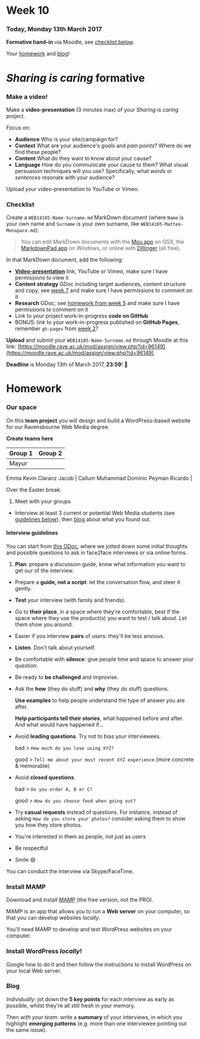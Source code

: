 # Week 10

### Today, Monday 13th March 2017

**Formative hand-in** via Moodle, see [checklist below](#checklist).

Your [homework](#homework) and [blog](#blog)!


# *Sharing is caring* formative

### Make a video!

Make a **video-presentation** (3 minutes max) of your *Sharing is caring* project.

Focus on:

* **Audience** Who is your site/campaign for?
* **Context** What are your audience's *goals* and *pain points*? Where do we find these people? 
* **Content** What do they want to know about your cause?
* **Language** How do you communicate your cause to them? What visual persuasion techniques will you use? Specifically, what *words* or *sentences* resonate with your audience?

Upload your video-presentation to YouTube or Vimeo.

### Checklist

Create a `WEB14105-Name-Surname.md` MarkDown document (where `Name` is your own name and `Surname` is your own surname, like `WEB14105-Matteo-Menapace.md`).

> You can edit MarkDown documents with the [Mou app](http://25.io/mou/) on OSX, the [MarkdownPad app](http://markdownpad.com/) on Windows, or online with [Dillinger](http://dillinger.io/) (all free).

In that MarkDown document, add the following:

* [**Video-presentation**](#make-a-video) link, YouTube or Vimeo, make sure I have permissions to view it
* **Content strategy** GDoc including target audiences, content structure and copy, see [week 7](../07#your-turn) and make sure I have permissions to comment on it
* **Research** GDoc, see [homework from week 5](../05#sharing-is-caring-1) and make sure I have permissions to comment on it
* Link to your project work-in-progress **code on GitHub**
* BONUS: link to your work-in-progress published on **GitHub Pages**, remember `gh-pages` from [week 2](../02#publishing-on-github-pages)?

**Upload** and submit your `WEB14105-Name-Surname.md` through Moodle at this link: [https://moodle.rave.ac.uk/mod/assign/view.php?id=96149](https://moodle.rave.ac.uk/mod/assign/view.php?id=96149).

**Deadline** is Monday 13th of March 2017, **23:59**! :high_heel:


# Homework

### Our space

On this **team project** you will design and build a WordPress-based website for our Ravensbourne Web Media degree.

**Create teams here**

| Group 1       | Group 2       | 
| ------------- |---------------| 
| Mayur 
Emma 
Kevin 
Claranz 
Jacob | Callum 
Muhammad 
Dominic 
Peyman 
Ricardo |

Over the Easter break:

1. Meet with your groups 
* Interview at least 3 current or potential Web Media students (see [guidelines below](#interview-guidelines)), then [blog](#blog) about what you found out.

#### Interview guidelines

You can start from [this GDoc](https://docs.google.com/document/d/1R8A0TZbtmoiquCYKq_8AYsi-tlJmlJLCnCW0GreNShU), where we jotted down some initial thoughts and possible questions to ask in face2face interviews or via online forms.

1. **Plan**: prepare a discussion guide, know what information you want to get our of the interview.
* Prepare a **guide, not a script**: let the conversation flow, and steer it gently.
* **Test** your interview (with family and friends).
* Go to **their place**, in a space where they're comfortable, best if the space where they use the product(s) you want to test / talk about. Let them show you around.
* Easier if you interview **pairs** of users: they'll be less anxious.
* **Listen**. Don't talk about yourself.
* Be comfortable with **silence**: give people time and space to answer your question.
* Be ready to **be challenged** and improvise.
* Ask the **how** (they do stuff) and **why** (they do stuff) questions.

	**Use examples** to help people understand the type of answer you are after.
	
	**Help participants tell their stories**, what happened before and after. And what would have happened if...

* Avoid **leading questions**. Try not to bias your interviewees.

	bad > `How much do you love using XYZ?`
	
	good > `Tell me about your most recent XYZ experience` (more concrete & memorable)
* Avoid **closed questions**.

	bad > `Do you order A, B or C?`
	
	good > `How do you choose food when going out?`
* Try **casual requests** instead of questions. For instance, instead of asking `How do you store your photos?` consider asking them to show you how they store photos.	
* You're interested in them as people, not just as users
* Be respectful
* Smile :smile:

You can conduct the interview via Skype/FaceTime.

### Install MAMP

Download and install [MAMP](https://www.mamp.info/en/downloads) (the free version, not the PRO).

MAMP is an app that allows you to run a **Web server** on your computer, so that you can develop websites *locally*. 

You'll need MAMP to develop and test WordPress websites on your computer.

### Install WordPress *locally*!

Google how to do it and then follow the instructions to install WordPress on your local Web server.

### Blog

*Individually*: jot down the **5 key points** for each interview as early as possible, whilst they're all still fresh in your memory. 

Then *with your team*: write a **summary** of your interviews, in which you highlight **emerging patterns** (e.g. more than one interviewee pointing out the same issue).